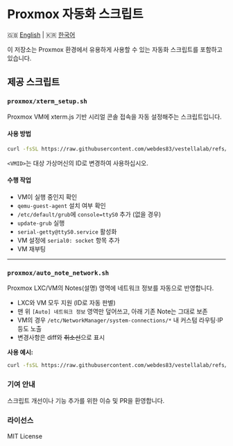 # Proxmox 자동화 스크립트

🇬🇧 [English](README.md) | 🇰🇷 [한국어](README.ko.md)

이 저장소는 Proxmox 환경에서 유용하게 사용할 수 있는 자동화 스크립트를 포함하고 있습니다.

## 제공 스크립트

### `proxmox/xterm_setup.sh`

Proxmox VM에 xterm.js 기반 시리얼 콘솔 접속을 자동 설정해주는 스크립트입니다.

#### 사용 방법

```bash
curl -fsSL https://raw.githubusercontent.com/webdes83/vestellalab/refs/heads/main/proxmox/xterm_setup.sh | bash -s -- <VMID>
```

`<VMID>`는 대상 가상머신의 ID로 변경하여 사용하십시오.

#### 수행 작업

- VM이 실행 중인지 확인
- `qemu-guest-agent` 설치 여부 확인
- `/etc/default/grub`에 `console=ttyS0` 추가 (없을 경우)
- `update-grub` 실행
- `serial-getty@ttyS0.service` 활성화
- VM 설정에 `serial0: socket` 항목 추가
- VM 재부팅

---

### `proxmox/auto_note_network.sh`

Proxmox LXC/VM의 Notes(설명) 영역에 네트워크 정보를 자동으로 반영합니다.

- LXC와 VM 모두 지원 (ID로 자동 판별)
- 맨 위 `[Auto] 네트워크 정보` 영역만 덮어쓰고, 아래 기존 Note는 그대로 보존
- VM의 경우 `/etc/NetworkManager/system-connections/*` 내 커스텀 라우팅·IP 등도 노출
- 변경사항은 diff와 ~~취소선~~으로 표시

**사용 예시:**
```bash
curl -fsSL https://raw.githubusercontent.com/webdes83/vestellalab/refs/heads/main/proxmox/auto_note_network.sh | bash -s -- <VMID|CTID>
```

### 기여 안내
스크립트 개선이나 기능 추가를 위한 이슈 및 PR을 환영합니다.

### 라이선스
MIT License
